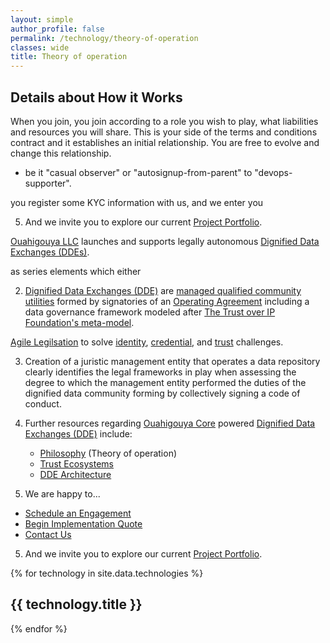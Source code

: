 ```yaml
---
layout: simple
author_profile: false
permalink: /technology/theory-of-operation
classes: wide
title: Theory of operation
---
```


## Details about How it Works

When you join, you join according to a role you wish to play, what liabilities
and resources you will share.  This is your side of the terms and conditions
contract and it establishes an initial relationship.  You are free to evolve
and change this relationship.


- be it
"casual observer" or
"autosignup-from-parent" to "devops-supporter".


you register
some KYC information with us, and we enter you


5. And we invite you to explore our current [Project Portfolio](./portfolio).


[Ouahigouya LLC](./llc) launches and supports legally autonomous
[Dignified Data Exchanges (DDEs)](./glossary#dignified-data-exchange).



as series elements which either

2. [Dignified Data Exchanges (DDE)](./glossary#dignified-data-exchange)
are [managed qualified community utilities](./glossary#managed-qualified-community-utilities)
formed by signatories of an [Operating Agreement](OA) including a
data governance framework modeled after
[The Trust over IP Foundation's meta-model](http://find-good-reference).



  [Agile Legilsation]() to solve
[identity](./glossary#identity), [credential](./glossary#credential),
and [trust](./glossary#trust) challenges.


3. Creation of a juristic management entity that operates a data repository
   clearly identifies the legal frameworks in play when assessing the
   degree to which the management entity performed the duties of the
   dignified data community forming by collectively signing a code of conduct.

3. Further resources regarding [Ouahigouya Core](./core) powered
   [Dignified Data Exchanges (DDE)](./glossary#dignified-data-exchange)
   include:
   * [Philosophy](./io/philosophy) (Theory of operation)
   * [Trust Ecosystems](./io/trust-ecosystems)
   * [DDE Architecture](./technology/dde-architecture)

4. We are happy to...
  * [Schedule an Engagement](./engage/schedule)
  * [Begin Implementation Quote](./engage/quote)
  * [Contact Us](./engage/contact)

5. And we invite you to explore our current [Project Portfolio](./portfolio).


{% for technology in site.data.technologies %}
  ## {{ technology.title }}
{% endfor %}
